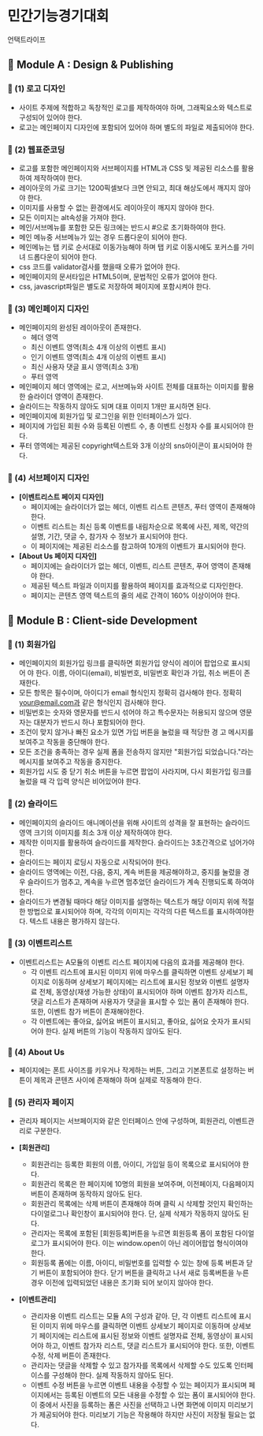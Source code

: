 # 민간기능경기대회
언택트라이프

## 🚀 Module A : Design & Publishing
### 🎯 (1) 로고 디자인
- 사이트 주제에 적합하고 독창적인 로고를 제작하여야 하며, 그래픽요소와 텍스트로 구성되어 있어야 한다.
- 로고는 메인페이지 디자인에 포함되어 있어야 하며 별도의 파일로 제출되어야 한다.

### 🎯 (2) 웹표준코딩
- 로고를 포함한 메인페이지와 서브페이지를 HTML과 CSS 및 제공된 리소스를 활용하여 제작하여야 한다.
- 레이아웃의 가로 크기는 1200픽셀보다 크면 안되고, 최대 해상도에서 깨지지 않아야 한다.
- 이미지를 사용할 수 없는 환경에서도 레이아웃이 깨지지 않아야 한다.
- 모든 이미지는 alt속성을 가져야 한다.
- 메인/서브메뉴를 포함한 모든 링크에는 반드시 #으로 초기화하여야 한다.
- 메인 메뉴중 서브메뉴가 있는 경우 드롭다운이 되어야 한다.
- 메인메뉴는 탭 키로 순서대로 이동가능해야 하며 탭 키로 이동시에도 포커스를 가미녀 드롭다운이 되어야 한다.
- css 코드를 validator검사를 했을때 오류가 없어야 한다.
- 메인페이지의 문서타입은 HTML5이며, 문법적인 오류가 없어야 한다.
- css, javascript파일은 별도로 저장하여 페이지에 포함시켜야 한다.

### 🎯 (3) 메인페이지 디자인 
- 메인페이지의 완성된 레이아웃이 존재한다.
	- 헤더 영역
	- 최신 이벤트 영역(최소 4개 이상의 이벤트 표시)
	- 인기 이벤트 영역(최소 4개 이상의 이벤트 표시)
	- 최신 사용자 댓글 표시 영역(최소 3개)
	- 푸터 영역
- 메인페이지 헤더 영역에는 로고, 서브메뉴와 사이트 전체를 대표하는 이미지를 활용한 슬라이더 영역이 존재한다.
- 슬라이드는 작동하지 않아도 되며 대표 이미지 1개만 표시하면 된다.
- 메인페이지에 회원가입 및 로그인을 위한 인터페이스가 있다.
- 페이지에 가입된 회원 수와 등록된 이벤트 수, 총 이벤트 신청자 수를 표시되어야 한다.
- 푸터 영역에는 제공된 copyright텍스트와 3개 이상의 sns아이콘이 표시되어야 한다.

### 🎯 (4) 서브페이지 디자인
- __[이벤트리스트 페이지 디자인]__
	- 페이지에는 슬라이더가 없는 헤더, 이벤트 리스트 콘텐츠, 푸터 영역이 존재해야 한다.
	- 이벤트 리스트는 최신 등록 이벤트를 내림차순으로 목록에 사진, 제목, 약간의 설명, 기간, 댓글 수, 참가자 수 정보가 표시되어야 한다.
	- 이 페이지에는 제공된 리소스를 참고하여 10개의 이벤트가 표시되어야 한다.
- __[About Us 페이지 디자인]__
	- 페이지에는 슬라이더가 없는 헤더, 이벤트, 리스트 콘텐츠, 푸어 영역이 존재해야 한다.
	- 제공된 텍스트 파일과 이미지를 활용하여 페이지를 효과적으로 디자인한다.
	- 페이지는 콘텐츠 영역 텍스트의 줄의 세로 간격이 160% 이상이어야 한다.

## 🚀 Module B : Client-side Development
### 🎯 (1) 회원가입
- 메인페이지의 회원가입 링크를 클릭하면 회원가입 양식이 레이어 팝업으로 표시되어
야 한다. 이름, 아이디(email), 비빌번호, 비밀번호 확인과 가입, 취소 버튼이
존재한다.
- 모든 항목은 필수이며, 아이디가 email 형식인지 정확히 검사해야 한다. 정확히 your@email.com과 같은 형식인지 검사해야 한다.
- 비밀번호는 숫자와 영문자를 반드시 섞어야 하고 특수문자는 허용되지 않으며 영문
자는 대분자가 반드시 하나 포함되어야 한다.
- 조건이 맞지 않거나 빠진 요소가 있면 가입 버튼을 눌렀을 때 적당한 경
고 메시지를 보여주고 작동을 중단해야 한다.
- 모든 조건을 충족하는 경우 실제 폼을 전송하지 않지만 "회원가입 되었습니다."라는
메시지를 보여주고 작동을 중지한다.
- 회원가입 시도 중 닫기 취소 버튼을 누르면 팝업이 사라지며, 다시 회원가입 링크를
눌렀을 때 각 입력 양식은 비어있어야 한다.

### 🎯 (2) 슬라이드
- 메인페이지의 슬라이드 애니메이션을 위해 사이트의 성격을 잘 표현하는 슬라이드 영역 크기의 이미지를 최소 3개 이상 제작하여야 한다.
- 제작한 이미지를 활용하여 슬라이드를 제작한다. 슬라이드는 3초간격으로 넘어가야 한다.
- 슬라이드는 페이지 로딩시 자동으로 시작되어야 한다.
- 슬라이드 영역에는 이전, 다음, 중지, 계속 버튼을 제공해야하고, 중지를 눌렀을 경우 슬라이드가 멈추고, 계속을 누르면 멈추었던 슬라이드가 계속 진행되도록 하여야 한다.
- 슬라이드가 변경될 때마다 해당 이미지를 설명하는 텍스트가 해당 이미지 위에 적절한 방법으로 표시되어야 하며, 각각의 이미지는 각각의 다른 텍스트를 표시하여야한다. 텍스트 내용은 평가하지 않는다.

### 🎯 (3) 이벤트리스트
- 이벤트리스트는 A모듈의 이벤트 리스트 페이지에 다음의 효과를 제공해야 한다.
	- 각 이벤트 리스트에 표시된 이미지 위에 마우스를 클릭하면 이벤트 상세보기 페이지로 이동하며 상세보기 페이지에는 리스트에 표시된 정보와 이벤트 설명자료 전체, 동영상(재생 가능한 상태)이 표시되어야 하며 이벤트 참가자 리스트, 댓글 리스트가 존재하며 사용자가 댓글을 표시할 수 있는 폼이 존재해야 한다. 또한, 이벤트 참가 버튼이 존재해야한다.
	- 각 이벤트에는 좋아요, 싫어요 버튼이 표시되고, 좋아요, 싫어요 숫자가 표시되어야 한다. 실제 버튼의 기능이 작동하지 않아도 된다.

### 🎯 (4) About Us
- 페이지에는 폰트 사이즈를 키우거나 작게하는 버튼, 그리고 기본폰트로 설정하는 버튼이 제목과 콘텐츠 사이에 존재해야 하며 실제로 작동해야 한다.

### 🎯 (5) 관리자 페이지
- 관리자 페이지는 서브페이지와 같은 인터페이스 안에 구성하며, 회원관리, 이벤트관리로 구분한다.
- __[회원관리]__
	- 회원관리는 등록한 회원의 이름, 아이디, 가입일 등이 목록으로 표시되어야 한다.
	- 회원관리 목록은 한 페이지에 10명의 회원을 보여주며, 이전페이지, 다음페이지 버튼이 존재하며 동작하지 않아도 된다.
	- 회원관리 목록에는 삭제 버튼이 존재해야 하며 클릭 시 삭제할 것인지 확인하는 다이얼로그나 확인창이 표시되어야 한다. 단, 실제 삭제가 작동하지 않아도 된다.
	- 관리자는 목록에 포함된 [회원등록]버튼을 누르면 회원등록 폼이 포함된 다이얼로그가 표시되어야 한다. 이는 window.open이 아닌 레이어팝업 형식이여야 한다.
	- 회원등록 폼에는 이름, 아이디, 비밀번호를 입력할 수 있는 창에 등록 버튼과 닫기 버튼이 포함되어야 한다. 닫기 버튼을 클릭하고 나서 새로 등록버튼을 누른 경우 이전에 입력되었던 내용은 초기화 되어 보이지 않아야 한다.

- __[이벤트관리]__
	- 관리자용 이벤트 리스트는 모듈 A의 구성과 같아. 단, 각 이벤트 리스트에 표시된 이미지 위에 마우스를 클릭하면 이벤트 상세보기 페이지로 이동하며 상세보기 페이지에는 리스트에 표시된 정보와 이벤트 설명자료 전체, 동영상이 표시되어야 하고, 이벤트 참가자 리스트, 댓글 리스트가 표시되어야 한다. 또한, 이벤트 수정, 삭제 버튼이 존재한다.
	- 관리자는 댓글을 삭제할 수 있고 참가자를 목록에서 삭제할 수도 있도록 인터페이스를 구성해야 한다. 실제 작동하지 않아도 된다.
	- 이벤트 수정 버튼을 누르면 이벤트 내용을 수정할 수 있는 페이지가 표시되며 페이지에서는 등록된 이벤트의 모든 내용을 수정할 수 있는 폼이 표시되어야 한다. 이 중에서 사진을 등록하는 폼은 사진을 선택하고 나면 화면에 이미지 미리보기가 제공되어야 한다. 미리보기 기능은 작용해야 하지만 사진이 저장될 필요는 없다.